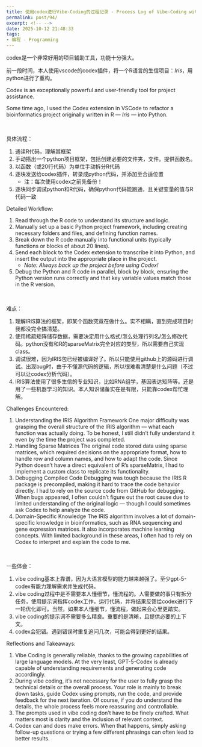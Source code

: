```yaml
---
title: 使用codex进行Vibe-Coding的过程记录 - Process Log of Vibe-Coding with Codex
permalink: post/94/
excerpt: <!-- -->
date: 2025-10-12 21:48:33
tags: 
- 编程 - Programming
---
```


codex是一个非常好用的项目辅助工具，功能十分强大。

前一段时间，本人使用vscode的codex插件，将一个R语言的生信项目：*Iris*，用python进行了重构。

Codex is an exceptionally powerful and user-friendly tool for project assistance.

Some time ago, I used the Codex extension in VSCode to refactor a bioinformatics project originally written in R — *Iris* — into Python.

<br>

具体流程：

1. 通读R代码，理解其框架
2. 手动搭出一个python项目框架，包括创建必要的文件夹，文件。提供函数名。
3. 以函数（或20行代码）为单位手动拆分R代码
4. 逐块发送给codex插件，转录成python代码，并添加至合适位置
    - 注：每次使用codex之前先备份！
5. 逐块同步调试python和R代码，确保python代码能跑通，且关键变量的值与R代码一致

Detailed Workflow:

1. Read through the R code to understand its structure and logic.
2. Manually set up a basic Python project framework, including creating necessary folders and files, and defining function names.
3. Break down the R code manually into functional units (typically functions or blocks of about 20 lines).
4. Send each block to the Codex extension to transcribe it into Python, and insert the output into the appropriate place in the project.
   - *Note: Always back up the project before using Codex!*
5. Debug the Python and R code in parallel, block by block, ensuring the Python version runs correctly and that key variable values match those in the R version.

<br>

难点：

1. 理解IRIS算法的框架，即某个函数究竟在做什么。实不相瞒，直到完成项目时我都没完全搞清楚。
2. 使用稀疏矩阵储存数据，需要决定用什么格式/怎么处理行列名/怎么修改代码。python没有和R的sparseMatrix完全对应的类型，所以需要自己实现class。
3. 调试很难，因为IRIS包已经被编译好了。所以只能使用github上的源码进行调试。出现bug时，由于不懂源代码的逻辑，所以很难看清楚是什么问题（不过可以让codex分析代码）。
4. IRIS算法使用了很多生信的专业知识，比如RNA组学，基因表达矩阵等。还是用了一些机器学习的知识。本人知识储备实在是有限，只能靠codex帮忙理解。

Challenges Encountered:

1. Understanding the IRIS Algorithm Framework
   One major difficulty was grasping the overall structure of the IRIS algorithm — what each function was actually doing. To be honest, I still didn’t fully understand it even by the time the project was completed.
2. Handling Sparse Matrices
   The original code stored data using sparse matrices, which required decisions on the appropriate format, how to handle row and column names, and how to adapt the code. Since Python doesn’t have a direct equivalent of R’s sparseMatrix, I had to implement a custom class to replicate its functionality.
3. Debugging Compiled Code
   Debugging was tough because the IRIS R package is precompiled, making it hard to trace the code behavior directly. I had to rely on the source code from GitHub for debugging. When bugs appeared, I often couldn’t figure out the root cause due to limited understanding of the original logic — though I could sometimes ask Codex to help analyze the code.
4. Domain-Specific Knowledge
   The IRIS algorithm involves a lot of domain-specific knowledge in bioinformatics, such as RNA sequencing and gene expression matrices. It also incorporates machine learning concepts. With limited background in these areas, I often had to rely on Codex to interpret and explain the code to me.

<br>

一些体会：

1. vibe coding基本上靠谱，因为大语言模型的能力越来越强了。至少gpt-5-codex有能力理解需求并生成代码。
2. vibe coding过程中是不需要本人懂细节，懂流程的。人需要做的事只有拆分任务，使用提示词指挥codex工作，运行代码，并将结果反馈给codex进行下一轮优化即可。当然，如果本人懂细节，懂流程，做起来会心里更踏实。
3. vibe coding的提示词不需要多么精良。重要的是清晰，且提供必要的上下文。
4. codex会犯错。遇到错误时重复追问几次，可能会得到更好的结果。

Reflections and Takeaways:

1. Vibe Coding is generally reliable, thanks to the growing capabilities of large language models. At the very least, GPT-5-Codex is already capable of understanding requirements and generating code accordingly.
2. During vibe coding, it’s not necessary for the user to fully grasp the technical details or the overall process. Your role is mainly to break down tasks, guide Codex using prompts, run the code, and provide feedback for the next iteration. Of course, if you do understand the details, the whole process feels more reassuring and controllable.
3. The prompts used in vibe coding don’t have to be finely crafted. What matters most is clarity and the inclusion of relevant context.
4. Codex can and does make errors. When that happens, simply asking follow-up questions or trying a few different phrasings can often lead to better results.